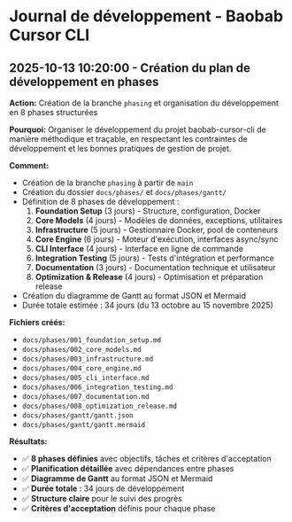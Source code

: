 # Journal de développement - Baobab Cursor CLI

## 2025-10-13 10:20:00 - Création du plan de développement en phases

**Action:** Création de la branche `phasing` et organisation du développement en 8 phases structurées

**Pourquoi:** Organiser le développement du projet baobab-cursor-cli de manière méthodique et traçable, en respectant les contraintes de développement et les bonnes pratiques de gestion de projet.

**Comment:**
- Création de la branche `phasing` à partir de `main`
- Création du dossier `docs/phases/` et `docs/phases/gantt/`
- Définition de 8 phases de développement :
  1. **Foundation Setup** (3 jours) - Structure, configuration, Docker
  2. **Core Models** (4 jours) - Modèles de données, exceptions, utilitaires
  3. **Infrastructure** (5 jours) - Gestionnaire Docker, pool de conteneurs
  4. **Core Engine** (6 jours) - Moteur d'exécution, interfaces async/sync
  5. **CLI Interface** (4 jours) - Interface en ligne de commande
  6. **Integration Testing** (5 jours) - Tests d'intégration et performance
  7. **Documentation** (3 jours) - Documentation technique et utilisateur
  8. **Optimization & Release** (4 jours) - Optimisation et préparation release
- Création du diagramme de Gantt au format JSON et Mermaid
- Durée totale estimée : 34 jours (du 13 octobre au 15 novembre 2025)

**Fichiers créés:**
- `docs/phases/001_foundation_setup.md`
- `docs/phases/002_core_models.md`
- `docs/phases/003_infrastructure.md`
- `docs/phases/004_core_engine.md`
- `docs/phases/005_cli_interface.md`
- `docs/phases/006_integration_testing.md`
- `docs/phases/007_documentation.md`
- `docs/phases/008_optimization_release.md`
- `docs/phases/gantt/gantt.json`
- `docs/phases/gantt/gantt.mermaid`

**Résultats:**
- ✅ **8 phases définies** avec objectifs, tâches et critères d'acceptation
- ✅ **Planification détaillée** avec dépendances entre phases
- ✅ **Diagramme de Gantt** au format JSON et Mermaid
- ✅ **Durée totale** : 34 jours de développement
- ✅ **Structure claire** pour le suivi des progrès
- ✅ **Critères d'acceptation** définis pour chaque phase
